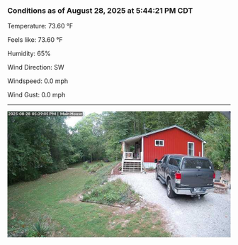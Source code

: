 ### Conditions as of August 28, 2025 at 5:44:21 PM CDT 

Temperature: 73.60 &deg;F

Feels like: 73.60 &deg;F

Humidity: 65%

Wind Direction: SW

Windspeed: 0.0 mph

Wind Gust: 0.0 mph

---

<img src="./images/latest.jpeg"/>

